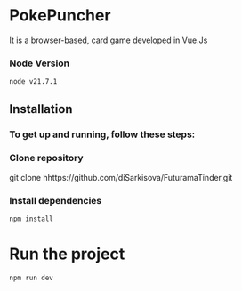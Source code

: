 # PokePuncher

It is a browser-based, card game developed in Vue.Js

### Node Version
```
node v21.7.1
```

## Installation

### To get up and running, follow these steps:

### Clone repository
git clone hhttps://github.com/diSarkisova/FuturamaTinder.git

### Install dependencies
```
npm install
```

# Run the project
```
npm run dev
```
